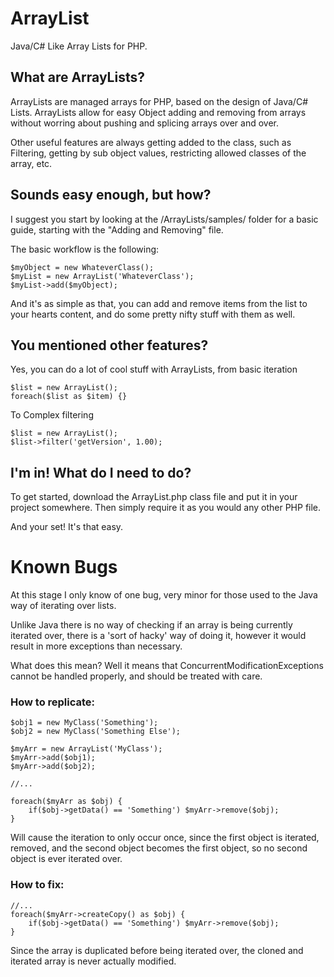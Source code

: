 # ArrayList
Java/C# Like Array Lists for PHP.

## What are ArrayLists?
ArrayLists are managed arrays for PHP, based on the design of Java/C# Lists. ArrayLists allow for easy Object adding and removing from arrays without worring about pushing and splicing arrays over and over.

Other useful features are always getting added to the class, such as Filtering, getting by sub object values, restricting allowed classes of the array, etc.

## Sounds easy enough, but how?
I suggest you start by looking at the /ArrayLists/samples/ folder for a basic guide, starting with the "Adding and Removing" file.

The basic workflow is the following:
```
$myObject = new WhateverClass();
$myList = new ArrayList('WhateverClass');
$myList->add($myObject);
```
And it's as simple as that, you can add and remove items from the list to your hearts content, and do some pretty nifty stuff with them as well.

## You mentioned other features?
Yes, you can do a lot of cool stuff with ArrayLists, from basic iteration
```
$list = new ArrayList();
foreach($list as $item) {}
```

To Complex filtering
```
$list = new ArrayList();
$list->filter('getVersion', 1.00);
```

## I'm in! What do I need to do?
To get started, download the ArrayList.php class file and put it in your project somewhere. Then simply require it as you would any other PHP file.

And your set! It's that easy.


# Known Bugs
At this stage I only know of one bug, very minor for those used to the Java way of iterating over lists.

Unlike Java there is no way of checking if an array is being currently iterated over, there is a 'sort of hacky' way of doing it, however it would result in more exceptions than necessary.

What does this mean? Well it means that ConcurrentModificationExceptions cannot be handled properly, and should be treated with care.

### How to replicate:
```
$obj1 = new MyClass('Something');
$obj2 = new MyClass('Something Else');

$myArr = new ArrayList('MyClass');
$myArr->add($obj1);
$myArr->add($obj2);

//...

foreach($myArr as $obj) {
    if($obj->getData() == 'Something') $myArr->remove($obj);
}
```
Will cause the iteration to only occur once, since the first object is iterated, removed, and the second object becomes the first object, so no second object is ever iterated over.

### How to fix:
```
//...
foreach($myArr->createCopy() as $obj) {
    if($obj->getData() == 'Something') $myArr->remove($obj);
}
```
Since the array is duplicated before being iterated over, the cloned and iterated array is never actually modified.
